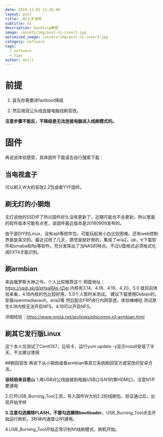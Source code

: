 ```yaml
---
date: 2019-12-02 12:26:40
layout: post
title:  N1入手说明
subtitle: nI
description: bandizip教程
image: /assets/img/post-n1-cover3.jpg
optimized_image: /assets/img/post-n1-cover3.jpg
category: software
tags:
  - software
  - tips
author: deilt
---
```



# 前提
1. 首先你需要进fastboot降级

2. 然后用双公头线连接电脑线刷官改。

**注意步骤不能反，不降级是无法连接电脑进入线刷模式的。**

# 固件
再说说体验感受，具体固件下载请去自行搜索下载：

## 当电视盒子
可以刷入W大的官改2.2包或者YYF固件。

## 刷无灯的小钢炮
无灯说他的SSD坏了所以固件好久没有更新了，近期可能也不会更新。所以里面的软件版本可能有点老，该固件最近版本是20180909发布的。

由于是DIY的Linux，没有apt等软件包，可能玩起来小白比较困难。还有web控制界面是英文的。最近试用了几天，感觉是挺好用的，集成了aria2，qb，tr下载软件和smaba和ftp等软件。充分发挥出了当NAS的特点。不过U盘格式必须格式化成EXT4才能识别。

## 刷armbian
来自俄罗斯大神之作。个人比较推荐这个
网盘地址：<https://yadi.sk/d/pHxaRAs-tZiei>
内核有3.14、4.18、4.19、4.20、5.0
就目前体验来看，4.18内核的包比较好用，5.0个人暂时未测试。
建议下载使用Debian的，安装openmediavault，aria2等
然后配合FRP进行内网穿透，体验棒棒哒
测试原生4.18内核无法开启NFS，4.19可以开启NFS。

详细经验：<https://www.nmza.net/archives/phicomm-n1-armbian.html>

## 刷其它发行版Linux
这个本人仅测试了CentOS7，比较卡，运行yum update -y显示install安装了半天，不太建议使用

##刷回官改
再说下从小钢炮或者armbian等其它系统刷回官方或官改的安卓方法。

**该经验来自恩山**
1.用USB对公线链接到电脑USB口与N1的靠HDMI口，注意N1不要通电

2.打开USB_Burning_Tool工具，导入固件W大的2.2的线刷包，验证通过后，出现开始字样

**3.注意勾选擦除FLASH，不要勾选擦除bootloader**，USB_Burning_Tool点击开始运行刷机，3秒钟内速度让N1通电。

4.USB_Burning_Tool开始正常识别N1线刷模式，刷机开始。
